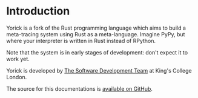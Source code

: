 # Introduction

Yorick is a fork of the Rust programming language which aims to build a
meta-tracing system using Rust as a meta-language. Imagine PyPy, but where your
interpreter is written in Rust instead of RPython.

Note that the system is in early stages of development: don't expect it to work
yet.

Yorick is developed by [The Software Development Team](https://soft-dev.org/)
at King's College London.

The source for this documentations is
[available on GitHub](https://github.com/softdevteam/ykdocs).
